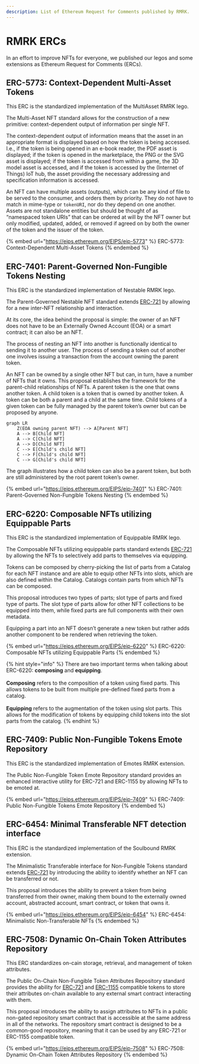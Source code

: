 ```yaml
---
description: List of Ethereum Request for Comments published by RMRK.
---
```


# RMRK ERCs

In an effort to improve NFTs for everyone, we published our legos and some extensions as Ethereum Request for Comments (ERCs).

## ERC-5773: Context-Dependent Multi-Asset Tokens

This ERC is the standardized implementation of the MultiAsset RMRK lego.

The Multi-Asset NFT standard allows for the construction of a new primitive: context-dependent output of information per single NFT.

The context-dependent output of information means that the asset in an appropriate format is displayed based on how the token is being accessed. I.e., if the token is being opened in an e-book reader, the PDF asset is displayed; if the token is opened in the marketplace, the PNG or the SVG asset is displayed; if the token is accessed from within a game, the 3D model asset is accessed, and if the token is accessed by the (Internet of Things) IoT hub, the asset providing the necessary addressing and specification information is accessed.

An NFT can have multiple assets (outputs), which can be any kind of file to be served to the consumer, and orders them by priority. They do not have to match in mime-type or `tokenURI`, nor do they depend on one another. Assets are not standalone entities but should be thought of as “namespaced token URIs” that can be ordered at will by the NFT owner but only modified, updated, added, or removed if agreed on by both the owner of the token and the issuer of the token.

{% embed url="https://eips.ethereum.org/EIPS/eip-5773" %}
ERC-5773: Context-Dependent Multi-Asset Tokens
{% endembed %}

## ERC-7401: Parent-Governed Non-Fungible Tokens Nesting

This ERC is the standardized implementation of Nestable RMRK lego.

The Parent-Governed Nestable NFT standard extends [ERC-721](https://eips.ethereum.org/EIPS/eip-721) by allowing for a new inter-NFT relationship and interaction.

At its core, the idea behind the proposal is simple: the owner of an NFT does not have to be an Externally Owned Account (EOA) or a smart contract; it can also be an NFT.

The process of nesting an NFT into another is functionally identical to sending it to another user. The process of sending a token out of another one involves issuing a transaction from the account owning the parent token.

An NFT can be owned by a single other NFT but can, in turn, have a number of NFTs that it owns. This proposal establishes the framework for the parent-child relationships of NFTs. A parent token is the one that owns another token. A child token is a token that is owned by another token. A token can be both a parent and a child at the same time. Child tokens of a given token can be fully managed by the parent token’s owner but can be proposed by anyone.

```mermaid
graph LR
    Z(EOA owning parent NFT) --> A[Parent NFT]
    A --> B[Child NFT]
    A --> C[Child NFT]
    A --> D[Child NFT]
    C --> E[Child's child NFT]
    C --> F[Child's child NFT]
    C --> G[Child's child NFT]
```

The graph illustrates how a child token can also be a parent token, but both are still administered by the root parent token’s owner.

{% embed url="https://eips.ethereum.org/EIPS/eip-7401" %}
ERC-7401: Parent-Governed Non-Fungible Tokens Nesting
{% endembed %}

## ERC-6220: Composable NFTs utilizing Equippable Parts

This ERC is the standardized implementation of Equippable RMRK lego.

The Composable NFTs utilizing equippable parts standard extends [ERC-721](https://eips.ethereum.org/EIPS/eip-721) by allowing the NFTs to selectively add parts to themselves via equipping.

Tokens can be composed by cherry-picking the list of parts from a Catalog for each NFT instance and are able to equip other NFTs into slots, which are also defined within the Catalog. Catalogs contain parts from which NFTs can be composed.

This proposal introduces two types of parts; slot type of parts and fixed type of parts. The slot type of parts allow for other NFT collections to be equipped into them, while fixed parts are full components with their own metadata.

Equipping a part into an NFT doesn’t generate a new token but rather adds another component to be rendered when retrieving the token.

{% embed url="https://eips.ethereum.org/EIPS/eip-6220" %}
ERC-6220: Composable NFTs utilizing Equippable Parts
{% endembed %}

{% hint style="info" %}
There are two important terms when talking about ERC-6220: **composing** and **equipping**.\
\
**Composing** refers to the composition of a token using fixed parts. This allows tokens to be built from multiple pre-defined fixed parts from a catalog.\
\
**Equipping** refers to the augmentation of the token using slot parts. This allows for the modification of tokens by equipping child tokens into the slot parts from the catalog.
{% endhint %}

## ERC-7409: Public Non-Fungible Tokens Emote Repository

This ERC is the standardized implementation of Emotes RMRK extension.

The Public Non-Fungible Token Emote Repository standard provides an enhanced interactive utility for ERC-721 and ERC-1155 by allowing NFTs to be emoted at.

{% embed url="https://eips.ethereum.org/EIPS/eip-7409" %}
ERC-7409: Public Non-Fungible Tokens Emote Repository
{% endembed %}

## ERC-6454: Minimal Transferable NFT detection interface

This ERC is the standardized implementation of the Soulbound RMRK extension.

The Minimalistic Transferable interface for Non-Fungible Tokens standard extends [ERC-721](https://eips.ethereum.org/EIPS/eip-721) by introducing the ability to identify whether an NFT can be transferred or not.

This proposal introduces the ability to prevent a token from being transferred from their owner, making them bound to the externally owned account, abstracted account, smart contract, or token that owns it.

{% embed url="https://eips.ethereum.org/EIPS/eip-6454" %}
ERC-6454: Minimalistic Non-Transferable NFTs
{% endembed %}

## ERC-7508: Dynamic On-Chain Token Attributes Repository

This ERC standardizes on-cain storage, retrieval, and management of token attributes.

The Public On-Chain Non-Fungible Token Attributes Repository standard provides the ability for [ERC-721](https://eips.ethereum.org/EIPS/eip-721) and [ERC-1155](https://eips.ethereum.org/EIPS/eip-1155) compatible tokens to store their attributes on-chain available to any external smart contract interacting with them.

This proposal introduces the ability to assign attributes to NFTs in a public non-gated repository smart contract that is accessible at the same address in all of the networks. The repository smart contract is designed to be a common-good repository, meaning that it can be used by any ERC-721 or ERC-1155 compatible token.

{% embed url="https://eips.ethereum.org/EIPS/eip-7508" %}
ERC-7508: Dynamic On-Chain Token Attributes Repository
{% endembed %}
